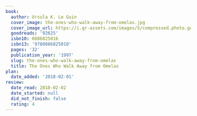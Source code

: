 ```yaml
---
book:
  author: Ursula K. Le Guin
  cover_image: the-ones-who-walk-away-from-omelas.jpg
  cover_image_url: https://i.gr-assets.com/images/S/compressed.photo.goodreads.com/books/1389866872l/92625._SX98_.jpg
  goodreads: '92625'
  isbn10: 0886825016
  isbn13: '9780886825010'
  pages: '32'
  publication_year: '1997'
  slug: the-ones-who-walk-away-from-omelas
  title: The Ones Who Walk Away from Omelas
plan:
  date_added: '2018-02-01'
review:
  date_read: 2018-02-02
  date_started: null
  did_not_finish: false
  rating: 4
---
```

